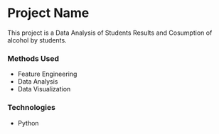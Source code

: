 
# Project Name
This project is a Data Analysis of Students Results and Cosumption of alcohol by students.


### Methods Used
* Feature Engineering
* Data Analysis
* Data Visualization



### Technologies 
* Python



